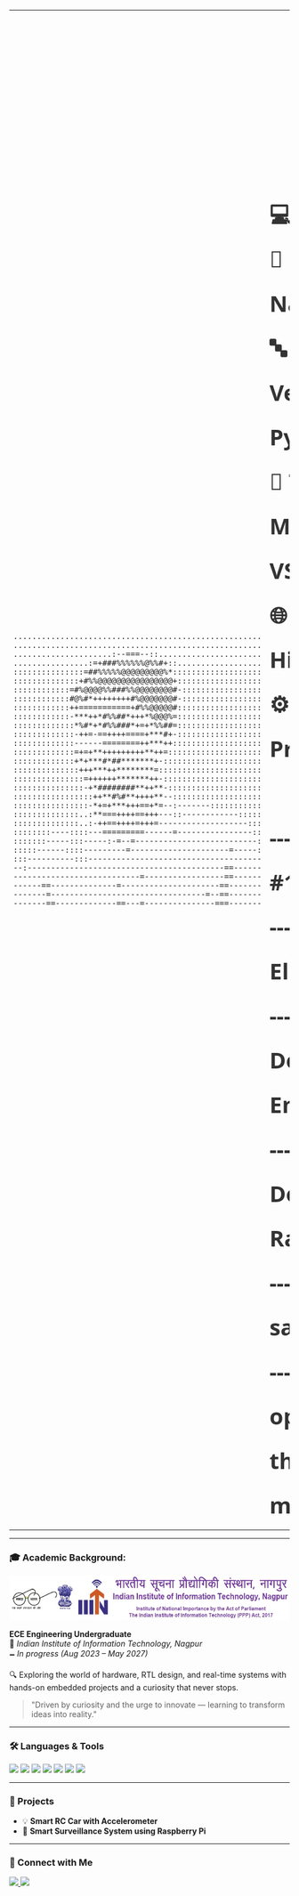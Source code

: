 <table>
<tr>
<td>
<pre>
.....................................................
.....................................................
.....................:--===--::......................
................:=+###%%%%%%@%%#+::..................
:::::::::::::::=##%%%%%@@@@@@@@@%*:::::::::::::::::::
::::::::::::::+#%%@@@@@@@@@@@@@@@@+::::::::::::::::::
::::::::::::=#%@@@@%%###%%@@@@@@@@#-:::::::::::::::::
::::::::::::#@%#*++++++++#%@@@@@@@#-:::::::::::::::::
::::::::::::++===========+#%%@@@@@#::::::::::::::::::
::::::::::::-***++*#%%##*+++*%@@@%=::::::::::::::::::
:::::::::::::*%#*+*#%%###*+=+*%%##=::::::::::::::::::
:::::::::::::-++=-==++++====+***#+-::::::::::::::::::
:::::::::::::------========++***++:::::::::::::::::::
:::::::::::::=+=+**+++++++++**++=::::::::::::::::::::
:::::::::::::+*+***#*##*******+-:::::::::::::::::::::
::::::::::::::+++***++********=::::::::::::::::::::::
:::::::::::::::=++++++*******++-:::::::::::::::::::::
:::::::::::::::-+*########**++**-::::::::::::::::::::
:::::::::::::::::++**#%#**++++**--:::::::::::::::::::
::::::::::::::::-*+=+***+++==+*=--:-------:::::::::::
::::::::::::::..:**===++++==+++---::------------:::::
::::::::::::::..:-++==++++=+++=-------------------:::
::::::::----::::---=========------=----------------::
:::::::-----:::-----:-=--=--------------------------:
:::::------::::---------=---------------------=-----:
:::----------:::-------------------------------------
--:------------------------------------------==------
---------------------------=-----------------==------
------==--------------=---------------------==-------
-------=---------------------------------=--==-------
-------==-------------==---=---------------===-------
</pre>
</td>
<td>
<div style="font-size: 40px; font-family: 'Segoe UI', sans-serif; line-height: 2; animation: fadeInUp 2s ease-out; color: #333;">
  <h1 align="center">
    <img src="https://readme-typing-svg.demolab.com?lines=Hi%20%F0%9F%91%8B%2C%20I'm%20Satyam%20Nishad;A%20Passionate%20VLSI%20Enthusiast%20from%20IIITN!&center=true&width=500&height=45](https://readme-typing-svg.demolab.com?font=Fira+Code&size=30&pause=1000&color=F7190B&background=FFEA6800&center=true&vCenter=true&width=475&height=40&lines=Hi+%F0%9F%91%8B%2C+I'm+Satyam+Nishad;A+passionate+VLSI+enthusiast" alt="Typing SVG" />
  </h1>

  <strong>
  💻 <b>OS:</b> Windows 11, Linux<br>
  🏫 <b>Host:</b> Student @ IIIT Nagpur<br>
  🔤 <b>Languages.Programming:</b> Verilog, SystemVerilog, C++, Python<br>
  🧰 <b>Tools:</b> Intel Quartus Prime, ModelSim, Xilinx Vivado, VSCode<br>
  🌐 <b>Languages.Real:</b> English, Hindi<br>
  ⚙️ <b>Hobbies:</b>  VLSI, Embedded Projects, IoT Systems<br>
<br>
 ---🔭 <b>Currently Working On:</b> #100DaysOfRTLCode<br>
---  🌱 <b>Learning:</b> Digital Electronics, RTL Design<br>
---  👯 <b>Collaborating On:</b> RTL Design, Raspberry Pi, Embedded Systems<br>
 --- 💬 <b>Ask Me About:</b> RTL Design, Arduino, ESP32, Raspberry Pi, Python<br>
 --- 📫 <b>Email:</b> satyamnishad391@gmail.com<br>
  --- Since childhood, I’ve loved opening up and building things — now I’m learning to make them better!
  </strong>
</div>


</td>
</tr>
</table>


---

### 🎓 Academic Background:

<img src="https://github.com/satyam0391/satyam0391/blob/main/IIITNlogo.jpg?raw=true" alt="IIIT Nagpur Logo" width="600" height="80" />

**ECE Engineering Undergraduate**  
📍 *Indian Institute of Information Technology, Nagpur*  
🗕️ *In progress (Aug 2023 – May 2027)*

🔍 Exploring the world of hardware, RTL design, and real-time systems with hands-on embedded projects and a curiosity that never stops.

> "Driven by curiosity and the urge to innovate — learning to transform ideas into reality."

---

### 🛠️ Languages & Tools
<p>
  <img src="https://img.shields.io/badge/C-blue?style=for-the-badge&logo=c" />
  <img src="https://img.shields.io/badge/C++-00599C?style=for-the-badge&logo=c%2B%2B&logoColor=white" />
  <img src="https://img.shields.io/badge/Python-3776AB?style=for-the-badge&logo=python&logoColor=white" />
  <img src="https://img.shields.io/badge/Arduino-00979D?style=for-the-badge&logo=arduino&logoColor=white" />
  <img src="https://img.shields.io/badge/Verilog-000000?style=for-the-badge&logo=verilog&logoColor=white" />
  <img src="https://img.shields.io/badge/MATLAB-orange?style=for-the-badge&logo=MathWorks&logoColor=white" />
  <img src="https://img.shields.io/badge/Assembly-8086?style=for-the-badge&logoColor=white&color=6A5ACD" />
</p>

---

### 🚀 Projects
- 💡 **Smart RC Car with Accelerometer**  
- 🔐 **Smart Surveillance System using Raspberry Pi**  

---

### 🔗 Connect with Me
<p>
  <a href="https://www.linkedin.com/in/satyam-nishad-4b04b4198/">
    <img src="https://img.shields.io/badge/LinkedIn-blue?style=for-the-badge&logo=linkedin&logoColor=white" />
  </a>
  <a href="mailto:satyamnishad391@gmail.com">
    <img src="https://img.shields.io/badge/Gmail-red?style=for-the-badge&logo=gmail&logoColor=white" />
  </a>
</p>
